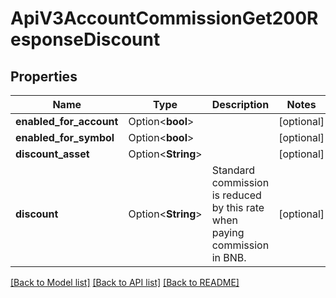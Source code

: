# ApiV3AccountCommissionGet200ResponseDiscount

## Properties

Name | Type | Description | Notes
------------ | ------------- | ------------- | -------------
**enabled_for_account** | Option<**bool**> |  | [optional]
**enabled_for_symbol** | Option<**bool**> |  | [optional]
**discount_asset** | Option<**String**> |  | [optional]
**discount** | Option<**String**> | Standard commission is reduced by this rate when paying commission in BNB. | [optional]

[[Back to Model list]](../README.md#documentation-for-models) [[Back to API list]](../README.md#documentation-for-api-endpoints) [[Back to README]](../README.md)


